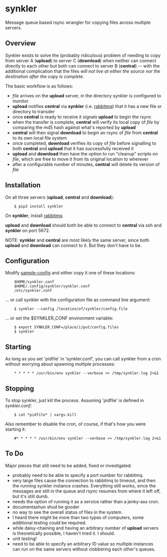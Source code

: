 # synkler
Message queue based rsync wrangler for copying files across multiple servers.

## Overview
Synkler exists to solve the (probably ridiculous) problem of needing to copy from server A (**upload**) to server C (**download**) when neither can connect directly to each other but both can connect to server B (**central**) -- with the additional complication that the files *will not live at either the source nor the destination after the copy is complete*.

The basic workflow is as follows:  
- *file* arrives on the **upload** server, in the directory synkler is configured to monitor.  
- **upload** notifies **central** via **synkler** (i.e. [rabbitmq](https://www.rabbitmq.com/)) that it has a new file or directory to transder
- once **central** is ready to receive it signals **upload** to begin the rsync
- when the transfer is complete, **central** will verify its local copy of *file* by comparing the md5 hash against what's reported by **upload** 
- **central** will then signal **download** to begin an rsync of *file* from **central** to its own local file system
- once completed, **download** verifies its copy of *file* before signalling to both **central** and **upload** that it has successfully received it
- **upload** and **download** then have the option to run "cleanup" scripts on *file*, which are free to  move it from its original location to wherever
- after a configurable number of minutes, **central** will delete its version of *file*


## Installation
On all three servers (**upload**, **central** and **download**):
```
    $ pip3 install synkler
```
On **synkler**, install [rabbitmq](https://www.rabbitmq.com/).

**upload** and **download** should both be able to connect to **central** via ssh and **synkler** on port 5672.

NOTE: **synkler** and **central** are most likely the same server, since both **upload** and **download** can connect to it.  But they don't have to be.


## Configuration
Modify [sample-config](https://github.com/pgillan145/synkler/blob/main/sample-config) and either copy it one of these locations:
```
    $HOME/synkler.conf
    $HOME/.config/synkler/synkler.conf
    /etc/synkler.conf
```
... or call synkler with the configuration file as command line argument:
```
    $ synkler --config /location/of/synkler/config.file
```
... or set the $SYNKLER\_CONF environment variable:
```
    $ export SYNKLER_CONF=/place/i/put/config.files
    $ synkler
```

## Starting
As long as you set 'pidfile' in 'synkler.conf', you can call synkler from a cron without worrying about spawning multiple processes:
```
    * * * * * /usr/bin/env synkler --verbose >> /tmp/synkler.log 2>&1
```

## Stopping
To stop synkler, just kill the process.  Assuming 'pidfile' is defined in *synkler.conf*:
```
    $ cat *pidfile* | xargs.kill
```

Also remember to disable the cron, of course, if that's how you were starting it:
```
    #* * * * * /usr/bin/env synkler --verbose >> /tmp/synkler.log 2>&1
```

## To Do
Major pieces that still need to be added, fixed or investigated:
- probably need to be able to specify a port number for rabbitmq.
- very large files cause the connection to rabbitmq to timeout, and then the running synkler instance crashes.  Everything still works, since the messages are still in the queue and rsync resumes from where it left off, but it's still dumb.
- needs the option of running it as a service rather than a jenky-ass cron.
- documentashun shud be gooder
- no way to see the overall status of files in the system.
- I heard there might be more than two types of computers, some additional testing could be required.
- while daisy-chaining and having an arbitrary number of **upload** servers is theoretically possible, I haven't tried it.  I should.
- unit testing!
- need to be able to specify an arbitrary ID value so multiple instances can run on the same servers without clobbering each other's queues.

